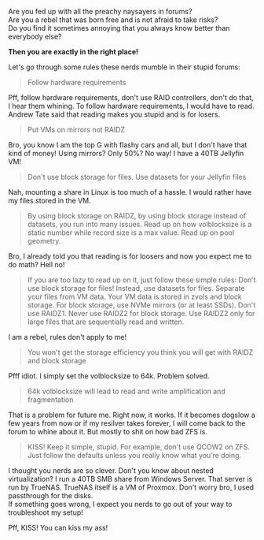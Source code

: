 Are you fed up with all the preachy naysayers in forums?  
Are you a rebel that was born free and is not afraid to take risks?  
Do you find it sometimes annoying that you always know better than everybody else?  

**Then you are exactly in the right place!**  


Let's go through some rules these nerds mumble in their stupid forums:  

> Follow hardware requirements

Pff, follow hardware requirements, don't use RAID controllers, don't do that, I hear them whining. To follow hardware requirements, 
I would have to read. Andrew Tate said that reading makes you stupid and is for losers. 

> Put VMs on mirrors not RAIDZ

Bro, you know I am the top G with flashy cars and all, but I don't have that kind of money! Using mirrors? Only 50%?
No way! I have a 40TB Jellyfin VM!

> Don't use block storage for files. Use datasets for your Jellyfin files 

Nah, mounting a share in Linux is too much of a hassle. I would rather have my files stored in the VM.

> By using block storage on RAIDZ, by using block storage instead of datasets, you run into many issues. Read up on how volblocksize is a static number while record size is a max value. Read up on pool geometry.

Bro, I already told you that reading is for loosers and now you expect me to do math? Hell no!

> If you are too lazy to read up on it, just follow these simple rules: Don’t use block storage for files! Instead, use datasets for files. Separate your files from VM data. Your VM data is stored in zvols and block storage. For block storage, use NVMe mirrors (or at least SSDs). Don't use RAIDZ1. Never use RAIDZ2 for block storage. Use RAIDZ2 only for large files that are sequentially read and written.

I am a rebel, rules don't apply to me!

> You won't get the storage efficiency you think you will get with RAIDZ and block storage

Pfff idiot. I simply set the volblocksize to 64k. Problem solved. 

> 64k volblocksize will lead to read and write amplification and fragmentation

That is a problem for future me. Right now, it works. If it becomes dogslow a few years from now or if my resilver takes forever, I will come back to the forum to whine about it. But mostly to shit on how bad ZFS is. 

> KISS! Keep it simple, stupid. For example, don't use QCOW2 on ZFS. Just follow the defaults unless you really know what you’re doing.

I thought you nerds are so clever. Don't you know about nested virtualization? I run a 40TB SMB share from Windows Server. That server is run by TrueNAS. TrueNAS itself is a VM of Proxmox. Don't worry bro, I used passthrough for the disks.  
If something goes wrong, I expect you nerds to go out of your way to troubleshoot my setup!  

Pff, KISS! You can kiss my ass! 



